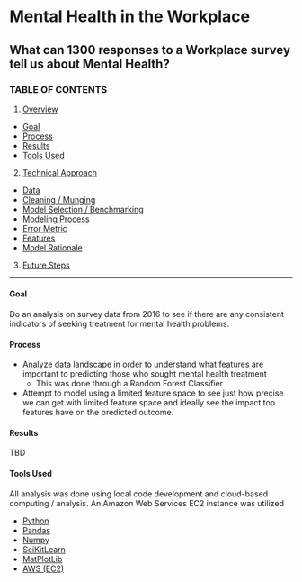 # Mental Health in the Workplace
## What can 1300 responses to a Workplace survey tell us about Mental Health?

### TABLE OF CONTENTS
1. [Overview](https://github.com/be-ns/simpsons_analysis/blob/master/README.md#overview)
 * [Goal](https://github.com/be-ns/Mental_Health#goal)
 * [Process](https://github.com/be-ns/Mental_Health#process)
 * [Results](https://github.com/be-ns/Mental_Health#results)
 * [Tools Used](https://github.com/be-ns/Mental_Health#tools-used)
2. [Technical Approach](https://github.com/be-ns/Mental_Health#technical_approach)
 * [Data](https://github.com/be-ns/Mental_Health#data)
 * [Cleaning / Munging](https://github.com/be-ns/Mental_Health#cleaning)
 * [Model Selection / Benchmarking](https://github.com/be-ns/simpsons_analysis/blob/master/README.md#model-selection--benchmarking)
 * [Modeling Process](https://github.com/be-ns/simpsons_analysis/blob/master/README.md#modeling--algorithms)
 * [Error Metric](https://github.com/be-ns/simpsons_analysis/blob/master/README.md#error-metric-choice)
 * [Features](https://github.com/be-ns/simpsons_analysis/blob/master/README.md#model---features)
 * [Model Rationale](https://github.com/be-ns/simpsons_analysis/blob/master/README.md#model---rationale)
3. [Future Steps](https://github.com/be-ns/simpsons_analysis/blob/master/README.md#next-steps)
---
#### Goal
Do an analysis on survey data from 2016 to see if there are any consistent indicators of seeking treatment for mental health problems.
#### Process
* Analyze data landscape in order to understand what features are important to predicting those who sought mental health treatment
  * This was done through a Random Forest Classifier
* Attempt to model using a limited feature space to see just how precise we can get with limited feature space and ideally see the impact top features have on the predicted outcome.
#### Results
TBD
#### Tools Used
All analysis was done using local code development and cloud-based computing / analysis. An Amazon Web Services EC2 instance was utilized  


* [Python](https://www.python.org)
* [Pandas](http://pandas.pydata.org/index.html)
* [Numpy](https://docs.scipy.org/doc/numpy-1.12.0/reference/)
* [SciKitLearn](http://scikit-learn.org/stable/)
* [MatPlotLib](https://matplotlib.org/)
* [AWS (EC2)](https://www.aws.amazon.com])
